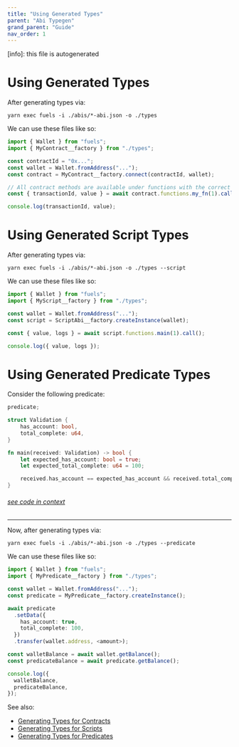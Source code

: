 ```yaml
---
title: "Using Generated Types"
parent: "Abi Typegen"
grand_parent: "Guide"
nav_order: 1
---
```


[info]: this file is autogenerated


<!-- TODO: Replace plan-text by code-snippets -->

# Using Generated Types

After generating types via:

```console
yarn exec fuels -i ./abis/*-abi.json -o ./types
```

We can use these files like so:

```ts
import { Wallet } from "fuels";
import { MyContract__factory } from "./types";

const contractId = "0x...";
const wallet = Wallet.fromAddress("...");
const contract = MyContract__factory.connect(contractId, wallet);

// All contract methods are available under functions with the correct types
const { transactionId, value } = await contract.functions.my_fn(1).call();

console.log(transactionId, value);
```

# Using Generated Script Types

After generating types via:

```console
yarn exec fuels -i ./abis/*-abi.json -o ./types --script
```

We can use these files like so:

```ts
import { Wallet } from "fuels";
import { MyScript__factory } from "./types";

const wallet = Wallet.fromAddress("...");
const script = ScriptAbi__factory.createInstance(wallet);

const { value, logs } = await script.functions.main(1).call();

console.log({ value, logs });
```

# Using Generated Predicate Types

Consider the following predicate:


```rust
predicate;

struct Validation {
    has_account: bool,
    total_complete: u64,
}

fn main(received: Validation) -> bool {
    let expected_has_account: bool = true;
    let expected_total_complete: u64 = 100;

    received.has_account == expected_has_account && received.total_complete == expected_total_complete
}
```
###### [see code in context](https://github.com/FuelLabs/fuels-ts/blob/master/packages/fuel-gauge/test-projects/predicate-main-args-struct/src/main.sw#L1-L15)

---


Now, after generating types via:

```console
yarn exec fuels -i ./abis/*-abi.json -o ./types --predicate
```

We can use these files like so:

```ts
import { Wallet } from "fuels";
import { MyPredicate__factory } from "./types";

const wallet = Wallet.fromAddress("...");
const predicate = MyPredicate__factory.createInstance();

await predicate
  .setData({
    has_account: true,
    total_complete: 100,
  })
  .transfer(wallet.address, <amount>);

const walletBalance = await wallet.getBalance();
const predicateBalance = await predicate.getBalance();

console.log({
  walletBalance,
  predicateBalance,
});
```

See also:

- [Generating Types for Contracts](./generating-types-from-abi.md#generating-types-for-contracts)
- [Generating Types for Scripts](./generating-types-from-abi.md#generating-types-for-scripts)
- [Generating Types for Predicates](./generating-types-from-abi.md#generating-types-for-predicates)
